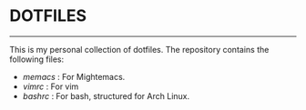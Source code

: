 # DOTFILES
---
This is my personal collection of dotfiles. The repository contains the following files:
- *memacs* : For Mightemacs.
- *vimrc* : For vim
- *bashrc* : For bash, structured for Arch Linux.

